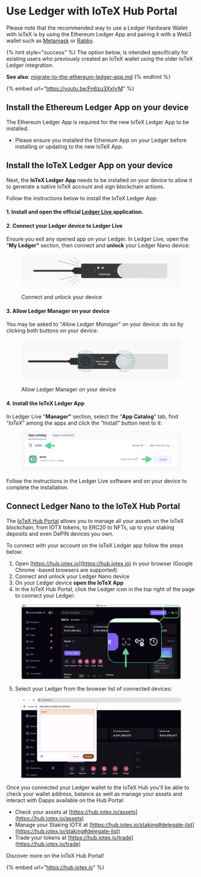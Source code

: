 # Use Ledger with IoTeX Hub Portal

Please note that the recommended way to use a Ledger Hardware Wallet with IoTeX is by using the Ethereum Ledger App and pairing it with a Web3 wallet such as [Metamask](use-with-metamask.md) or [Rabby](use-with-rabbit-walet.md).

{% hint style="success" %}
The option below, is intended specifically for existing users who previously created an IoTeX wallet using the older IoTeX Ledger integration.&#x20;

**See also**: [migrate-to-the-ethereum-ledger-app.md](migrate-to-the-ethereum-ledger-app.md "mention")
{% endhint %}

{% embed url="https://youtu.be/Fn6zu3XxhrM" %}

## Install the Ethereum Ledger App on your device

The Ethereum Ledger App is required for the new IoTeX Ledger App to be installed.&#x20;

* Please ensure you installed the Ethereum App on your Ledger before installing or updating to the new IoTeX App.

## Install the IoTeX Ledger App on your device

Next, the **IoTeX Ledger App** needs to be installed on your device to allow it to generate a native IoTeX account and sign blockchain actions.&#x20;

Follow the instructions below to install the IoTeX Ledger App:

#### 1. Install and open the official [Ledger Live ](https://www.ledger.com/ledger-live)application.

#### 2. Connect your Ledger device to Ledger Live

Ensure you exit any opened app on your Ledger. In Ledger Live, open the "**My Ledger"** section, then connect and **unlock** your Ledger Nano device:&#x20;

<figure><img src="../../../../../.gitbook/assets/image (67).png" alt=""><figcaption><p>Connect and unlock your device</p></figcaption></figure>

#### 3. Allow Ledger Manager on your device

You may be asked to “_Allow Ledger Manager_” on your device: do so by clicking both buttons on your device:

<figure><img src="../../../../../.gitbook/assets/image (68).png" alt=""><figcaption><p>Allow Ledger Manager on your device</p></figcaption></figure>

#### 4. Install the IoTeX Ledger App

In Ledger Live "**Manager"** section, select the “**App Catalog**” tab, find “_IoTeX_” among the apps  and click the “Install” button next to it:

<figure><img src="../../../../../.gitbook/assets/image (1) (1) (1) (1).png" alt=""><figcaption></figcaption></figure>

Follow the instructions in the Ledger Live software and on your device to complete the installation.&#x20;

## Connect Ledger Nano to the IoTeX Hub Portal&#x20;

The [IoTeX Hub Portal](https://hub.iotex.io) allows you to manage all your assets on the IoTeX blockchain, from IOTX tokens, to ERC20 to NFTs, up to your staking deposits and even DePIN devices you own.&#x20;

To connect with your account on the IoTeX Ledger app follow the steps below:

1. Open [https://hub.iotex.io](https://hub.iotex.io) in your browser (Google Chrome -based browsers are supported)
2. Connect and unlock your Ledger Nano device
3. On your Ledger device **open the IoTeX App**&#x20;
4. In the IoTeX Hub Portal, click the Ledger icon in the top right of the page to connect your Ledger:

<figure><img src="../../../../../.gitbook/assets/image (2) (1) (1).png" alt=""><figcaption></figcaption></figure>

5. Select your Ledger from the browser list of connected devices:

<figure><img src="../../../../../.gitbook/assets/image (3) (1) (1).png" alt=""><figcaption></figcaption></figure>

Once you connected your Ledger wallet to the IoTeX Hub you'll be able to check your wallet address, balance as well as manage your assets and interact with Dapps available on the Hub Portal:

* Check your assets at [https://hub.iotex.io/assets](https://hub.iotex.io/assets)
* Manage your Staking IOTX at [https://hub.iotex.io/staking#delegate-list](https://hub.iotex.io/staking#delegate-list)
* Trade your tokens at [https://hub.iotex.io/trade](https://hub.iotex.io/trade)

Discover more on the IoTeX Hub Portal!

{% embed url="https://hub.iotex.io" %}
